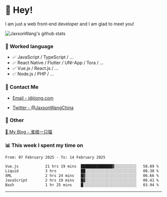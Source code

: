 # 👋 Hey!

I am just a web front-end developer and I am glad to meet you!

![JaxsonWang's github stats](https://github-readme-stats.vercel.app/api?username=JaxsonWang&&show_icons=true&&title_color=1abc9c&&icon_color=1abc9c)


### 📝 Worked language

- ✅ JavaScript / TypeScript / ...
- ✅ React Native / Flutter / UNI-App / Tora / ...
- ✅ Vue.js / React.js / ...
- ✅ Node.js / PHP / ...

### 📮 Contact Me

- [Email - i@iiong.com](mailto:i@iiong.com)

- [Twitter - @JaxsonWangChina](https://twitter.com/JaxsonWangChina)

### 🤪 Other

[📌 My Blog - 淮城一只猫](https://iiong.com)

### 📊 This week I spent my time on

<!--START_SECTION:waka-->

```txt
From: 07 February 2025 - To: 14 February 2025

Vue.js            21 hrs 19 mins  ██████████████▓░░░░░░░░░░   58.89 %
Liquid            3 hrs           ██░░░░░░░░░░░░░░░░░░░░░░░   08.30 %
XML               2 hrs 24 mins   █▓░░░░░░░░░░░░░░░░░░░░░░░   06.66 %
JavaScript        2 hrs 19 mins   █▓░░░░░░░░░░░░░░░░░░░░░░░   06.41 %
Bash              1 hr 25 mins    █░░░░░░░░░░░░░░░░░░░░░░░░   03.94 %
```

<!--END_SECTION:waka-->

---
